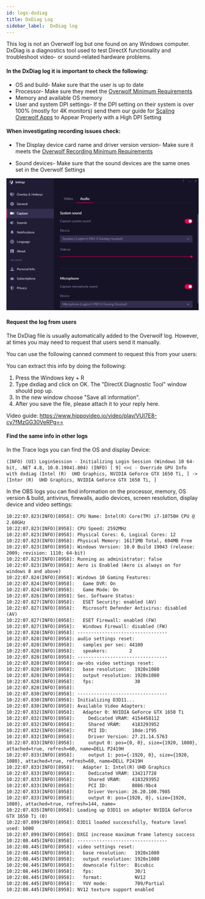 ```yaml
---
id: logs-dxdiag
title: DxDiag Log
sidebar_label:  DxDiag log
---
```


This log is not an Overwolf log but one found on any Windows computer. DxDiag is a diagnostics tool used to test DirectX functionality and troubleshoot video- or sound-related hardware problems. 

#### In the DxDiag log it is important to check the following:

* OS and build- Make sure that the user is up to date
* Processor- Make sure they meet the [Overwolf Minimum Requirements](https://support.overwolf.com/en/support/solutions/articles/9000177155-general-issues-and-solutions#minimum) 
* Memory and available OS memory
* User and system DPI settings- If the DPI setting on their system is over 100% (mostly for 4K monitors) send them our guide for [Scaling Overwolf Apps](https://support.overwolf.com/en/support/solutions/articles/9000176964-scaling-overwolf-apps-to-appear-properly-with-a-high-dpi-setting) to Appear Properly with a High DPI Setting

#### When investigating recording issues check:

* The Display device card name and driver version version- Make sure it meets the [Overwolf Recording Minimum Requirements](https://support.overwolf.com/en/support/solutions/articles/9000178267-overwolf-recording-minimum-requirements)

* Sound devices- Make sure that the sound devices are the same ones set in the Overwolf Settings

![1](../assets/logs/1.png)

#### Request the log from users

The DxDiag file is usually automatically added to the Overwolf log. However, at times you may need to request that users send it manually.

You can use the following canned comment to request this from your users:

You can extract this info by doing the following:
 
1. Press the Windows key + R
2. Type dxdiag and click on OK. The "DirectX Diagnostic Tool" window should pop up.
3. In the new window choose "Save all information".
4. After you save the file, please attach it to your reply here.

Video guide: https://www.hippovideo.io/video/play/VUI7E8-cy7fMzGG30VeRPg==

#### Find the same info in other logs

In the Trace logs you can find the OS and display Device:

```
(INFO) (UI) LoginSession - Initializing Login Session (Windows 10 64-bit, .NET 4.8, 10.0.19041.804) (INFO) [ 9] <>c - Override GPU Info with dxdiag (Intel (R)  UHD Graphics, NVIDIA GeForce GTX 1650 Ti, ] -> [Inter (R)  UHD Graphics, NVIDIA GeForce GTX 1650 Ti, ]
```

In the OBS logs you can find information on the processor, memory, OS version & build, antivirus, firewalls, audio devices, screen resolution, display device and video settings:

```
10:22:07.823(INFO)[8958]: CPU Name: Intel(R) Core(TM) i7-10750H CPU @ 2.60GHz
10:22:07.823(INFO)[8958]: CPU Speed: 2592MHz
10:22:07.823(INFO)[8958]: Physical Cores: 6, Logical Cores: 12
10:22:07.823(INFO)[8958]: Physical Memory: 16171MB Total, 694MB Free
10:22:07.823(INFO)[8958]: Windows Version: 10.0 Build 19043 (release: 2009; revision: 1110; 64-bit)
10:22:07.823(INFO)[8958]: Running as administrator: false
10:22:07.823(INFO)[8958]: Aero is Enabled (Aero is always on for windows 8 and above)
10:22:07.824(INFO)[8958]: Windows 10 Gaming Features:
10:22:07.824(INFO)[8958]: 	Game DVR: On
10:22:07.824(INFO)[8958]: 	Game Mode: On
10:22:07.826(INFO)[8958]: Sec. Software Status:
10:22:07.827(INFO)[8958]: 	ESET Security: enabled (AV)
10:22:07.827(INFO)[8958]: 	Microsoft Defender Antivirus: disabled (AV)
10:22:07.827(INFO)[8958]: 	ESET Firewall: enabled (FW)
10:22:07.827(INFO)[8958]: 	Windows Firewall: disabled (FW)
10:22:07.828(INFO)[8958]: ---------------------------------
10:22:07.828(INFO)[8958]: audio settings reset:
10:22:07.828(INFO)[8958]: 	samples per sec: 44100
10:22:07.828(INFO)[8958]: 	speakers:        2
10:22:07.828(INFO)[8958]: ---------------------------------
10:22:07.828(INFO)[8958]: ow-obs video settings reset:
10:22:07.828(INFO)[8958]: 	base resolution:   1920x1080
10:22:07.828(INFO)[8958]: 	output resolution: 1920x1080
10:22:07.828(INFO)[8958]: 	fps:               30
10:22:07.828(INFO)[8958]: 
10:22:07.830(INFO)[8958]: ---------------------------------
10:22:07.830(INFO)[8958]: Initializing D3D11...
10:22:07.830(INFO)[8958]: Available Video Adapters: 
10:22:07.832(INFO)[8958]: 	Adapter 0: NVIDIA GeForce GTX 1650 Ti
10:22:07.832(INFO)[8958]: 	  Dedicated VRAM: 4154458112
10:22:07.832(INFO)[8958]: 	  Shared VRAM:    4183293952
10:22:07.832(INFO)[8958]: 	  PCI ID:         10de:1f95
10:22:07.832(INFO)[8958]: 	  Driver Version: 27.21.14.5763
10:22:07.833(INFO)[8958]: 	  output 0: pos={0, 0}, size={1920, 1080}, attached=true, refresh=60, name=DELL P2419H
10:22:07.833(INFO)[8958]: 	  output 1: pos={-1920, 0}, size={1920, 1080}, attached=true, refresh=60, name=DELL P2419H
10:22:07.833(INFO)[8958]: 	Adapter 1: Intel(R) UHD Graphics
10:22:07.833(INFO)[8958]: 	  Dedicated VRAM: 134217728
10:22:07.833(INFO)[8958]: 	  Shared VRAM:    4183293952
10:22:07.833(INFO)[8958]: 	  PCI ID:         8086:9bc4
10:22:07.833(INFO)[8958]: 	  Driver Version: 26.20.100.7985
10:22:07.833(INFO)[8958]: 	  output 0: pos={1920, 0}, size={1920, 1080}, attached=true, refresh=144, name=
10:22:07.835(INFO)[8958]: Loading up D3D11 on adapter NVIDIA GeForce GTX 1650 Ti (0)
10:22:07.899(INFO)[8958]: D3D11 loaded successfully, feature level used: b000
10:22:07.899(INFO)[8958]: DXGI increase maximum frame latency success
10:22:08.445(INFO)[8958]: ---------------------------------
10:22:08.445(INFO)[8958]: video settings reset:
10:22:08.445(INFO)[8958]: 	base resolution:   1920x1080
10:22:08.445(INFO)[8958]: 	output resolution: 1920x1080
10:22:08.445(INFO)[8958]: 	downscale filter:  Bicubic
10:22:08.445(INFO)[8958]: 	fps:               30/1
10:22:08.445(INFO)[8958]: 	format:            NV12
10:22:08.445(INFO)[8958]: 	YUV mode:          709/Partial
10:22:08.445(INFO)[8958]: NV12 texture support enabled
```
